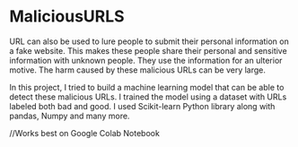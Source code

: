 # MaliciousURLS

URL can also be used to lure people to submit their personal information on a fake website. This makes these people share their personal and sensitive information with unknown people. They use the information for an ulterior motive. The harm caused by these malicious URLs can be very large.

In this project, I tried to build a machine learning model that can be able to detect these malicious URLs. I trained the model using a dataset with URLs labeled both bad and good. I used Scikit-learn Python library along with pandas, Numpy and many more.

//Works best on Google Colab Notebook
